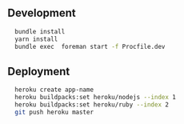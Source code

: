 ## Development
```bash
  bundle install
  yarn install
  bundle exec  foreman start -f Procfile.dev
```

## Deployment
```bash
  heroku create app-name
  heroku buildpacks:set heroku/nodejs --index 1
  heroku buildpacks:set heroku/ruby --index 2
  git push heroku master
```
